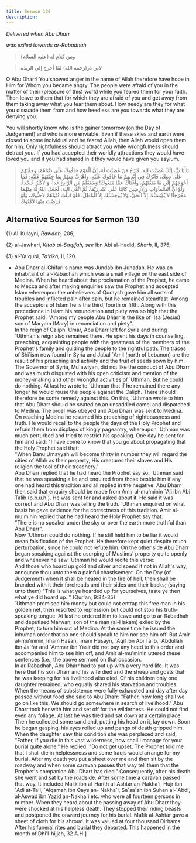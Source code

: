 ```yaml
---
title: Sermon 130
description: 
---
```


*Delivered when Abu Dharr*

*was exiled towards ar-Rabadhah*

> ومن كلام له (عليه السلام)

> لابي ذر(رحمه الله) لمّا أخرج إلى الربذة

O Abu Dharr! You showed anger in the name of Allah therefore have hope
in Him for Whom you became angry. The people were afraid of you in the
matter of their (pleasure of this) world while you feared them for your
faith. Then leave to them that for which they are afraid of you and get
away from them taking away what you fear them about. How needy are they
for what you dissuade them from and how heedless are you towards what
they are denying you.

You will shortly know who is the gainer tomorrow (on the Day of
Judgement) and who is more enviable. Even if these skies and earth were
closed to some individual and he feared Allah, then Allah would open
them for him. Only rightfulness should attract you while wrongfulness
should detract you. If you had accepted their worldly attractions they
would have loved you and if you had shared in it they would have given
you asylum.

> يَاأَبَا ذَرٍّ، إِنَّكَ غَضِبْتَ للهِ، فَارْجُ مَنْ غَضِبْتَ لَهُ، إِنَّ الْقَوْمَ خَافُوكَ عَلَى دُنْيَاهُمْ،
> وَخِفْتَهُمْ عَلَى دِينِكَ، فَاتْرُكْ فِي أَيْدِيهِمْ مَا خَافُوكَ عَلَيْهِ، وَاهْرُبْ مِنهُمْ بِمَا خِفْتَهُمْ
> عَلَيْهِ; فَمَا أَحْوَجَهُمْ إِلَى مَا مَنَعْتَهُمْ، وأَغْنَاكَ عَمَّا مَنَعُوكَ! وَسَتَعْلَمُ مَنِ الرَّابحُ
> غَداً، وَالاْكْثَرُ حُسَّداً. وَلَوْ أَنَّ السَّماَوَاتِ وَالاْرَضِينَ كَانَتَا عَلَى عَبْد رَتْقاً، ثُمَّ
> اتَّقَى اللهَ، لَجَعَلَ اللهُ لَهُ مِنْهُمَا مَخْرَجاً! لاَ يُؤْنِسَنَّكَ إِلاَّ الْحَقُّ، وَلاَ يُوحِشَنَّكَ
> إِلاَّ الْبَاطِلُ، فَلَوْ قَبِلْتَ دُنْيَاهُمْ لاَحَبُّوكَ، وَلَوْ قَرَضْتَ مِنْهَا لاَمَّنُوكَ.

## Alternative Sources for Sermon 130

\(1\) Al-Kulayni, *Rawdah,* 206;

\(2\) al-Jawhari, *Kitab al-Saqifah, see* Ibn Abi al-Hadid, *Sharh,* II,
375;

\(3\) al-Ya'qubi, *Ta\'rikh,* II, 120.

-  Abu Dharr
    al-Ghifari\'s name was Jundab ibn Junadah. He was an inhabitant of
    ar-Rabadhah which was a small village on the east side of Medina.
    When he heard about the proclamation of the Prophet, he came to
    Mecca and after making enquiries saw the Prophet and accepted Islam
    whereupon the unbelievers of Quraysh gave him all sorts of troubles
    and inflicted pain after pain, but he remained steadfast. Among the
    acceptors of Islam he is the third, fourth or fifth. Along with this
    precedence in Islam his renunciation and piety was so high that the
    Prophet said: "Among my people Abu Dharr is the like of \`Isa
    (Jesus) son of Maryam (Mary) in renunciation and piety".\
    In the reign of Caliph \`Umar, Abu Dharr left for Syria and during
    \`Uthman\'s reign also remained there. He spent his days in
    counselling, preaching, acquainting people with the greatness of the
    members of the Prophet\'s family and guiding the people to the
    rightful path. The traces of Shi\`ism now found in Syria and Jabal
    \`Amil (north of Lebanon) are the result of his preaching and
    activity and the fruit of seeds sown by him.\
    The Governor of Syria, Mu\`awiyah, did not like the conduct of Abu
    Dharr and was much disgusted with his open criticism and mention of
    the money-making and other wrongful activities of \`Uthman. But he
    could do nothing. At last he wrote to \`Uthman that if he remained
    there any longer he would rouse the people against the Caliph. There
    should therefore be some remedy against this. On this, \`Uthman
    wrote to him that Abu Dharr should be seated on an unsaddled camel
    and dispatched to Medina. The order was obeyed and Abu Dharr was
    sent to Medina. On reaching Medina he resumed his preaching of
    righteousness and truth. He would recall to the people the days of
    the Holy Prophet and refrain them from displays of kingly pageantry,
    whereupon \`Uthman was much perturbed and tried to restrict his
    speaking. One day he sent for him and said: \"I have come to know
    that you go about propagating that the Holy Prophet said that:\
    \"When Banu Umayyah will become thirty in number they will regard
    the cities of Allah as their property, His creatures their slaves
    and His religion the tool of their treachery.\"\
    Abu Dharr replied that he had heard the Prophet say so. \`Uthman
    said that he was speaking a lie and enquired from those beside him
    if any one had heard this tradition and all replied in the negative.
    Abu Dharr then said that enquiry should be made from Amir
    al-mu\'minin \`Ali ibn Abi Talib (p.b.u.h.). He was sent for and
    asked about it. He said it was correct and Abu Dharr was telling the
    truth. \`Uthman enquired on what basis he gave evidence for the
    correctness of this tradition. Amir al-mu\'minin replied that he had
    heard the Holy Prophet say that:\
    "There is no speaker under the sky or over the earth more truthful
    than Abu Dharr".\
    Now \`Uthman could do nothing. If he still held him to be liar it
    would mean falsification of the Prophet. He therefore kept quiet
    despite much perturbation, since he could not refute him. On the
    other side Abu Dharr began speaking against the usurping of
    Muslims\' property quite openly and whenever he saw \`Uthman he
    would recite this verse:\
    And those who hoard up gold and silver and spend it not in Allah\'s
    way; announce thou unto them a painful chastisement. On the Day (of
    Judgement) when it shall be heated in the fire of hell, then shall
    be branded with it their foreheads and their sides and their backs;
    (saying unto them) \"This is what ye hoarded up for yourselves,
    taste ye then what ye did hoard up. \" (Qur\'an, 9:34-35)\
    \`Uthman promised him money but could not entrap this free man in
    his golden net, then resorted to repression but could not stop his
    truth-speaking tongue. At last he ordered him to leave and go to
    ar-Rabadhah and deputised Marwan, son of the man (al-Hakam) exiled
    by the Prophet, to turn him out of Medina. At the same time he
    issued the inhuman order that no one should speak to him nor see him
    off. But Amir al-mu\'minin, Imam Hasan, Imam Husayn, \`Aqil ibn Abi
    Talib, \`Abdullah ibn Ja\`far and \`Ammar ibn Yasir did not pay any
    heed to this order and accompanied him to see him off, and Amir
    al-mu\'minin uttered these sentences (i.e., the above sermon) on
    that occasion.\
    In ar-Rabadhah, Abu Dharr had to put up with a very hard life. It
    was here that his son Dharr and his wife died and the sheep and
    goats that he was keeping for his livelihood also died. Of his
    children only one daughter remained, who equally shared his
    starvation and troubles. When the means of subsistence were fully
    exhausted and day after day passed without food she said to Abu
    Dharr: \"Father, how long shall we go on like this. We should go
    somewhere in search of livelihood.\" Abu Dharr took her with him and
    set off for the wilderness. He could not find even any foliage. At
    last he was tired and sat down at a certain place. Then he collected
    some sand and, putting his head on it, lay down. Soon he began
    gasping, his eyes rolled up and pangs of death gripped him.\
    When the daughter saw this condition she was perplexed and said,
    \"Father, if you die in this vast wilderness, how shall I manage for
    your burial quite alone.\" He replied, \"Do not get upset. The
    Prophet told me that I shall die in helplessness and some Iraqis
    would arrange for my burial. After my death you put a sheet over me
    and then sit by the roadway and when some caravan passes that way
    tell them that the Prophet\'s companion Abu Dharr has died.\"
    Consequently, after his death she went and sat by the roadside.
    After some time a caravan passed that way. It included Malik ibn
    al-Harith al-Ashtar an-Nakha\`i, Hujr ibn \`Adi at-Ta\'i, \`Alqamah
    ibn Qays an- Nakha\`i, Sa\`sa\`ah ibn Suhan al-\`Abdi, al-Aswad ibn
    Yazid an-Nakha\`i etc. who were all fourteen persons in number. When
    they heard about the passing away of Abu Dharr they were shocked at
    his helpless death. They stopped their riding beasts and postponed
    the onward journey for his burial. Ma1ik al-Ashtar gave a sheet of
    cloth for his shroud. It was valued at four thousand Dirhams. After
    his funeral rites and burial they departed. This happened in the
    month of Dhi\'l-hijjah, 32 A.H.]